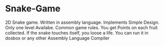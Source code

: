 # Snake-Game
2D Snake game.
Written in assembly language.
Implements Simple Design.
Only one level Availabe.
Common game rules.
  You get Points on each fruit collected.
  If the snake touches itself, you loose a life.
You can run it in dosbox or any other Assembly Language Compiler
